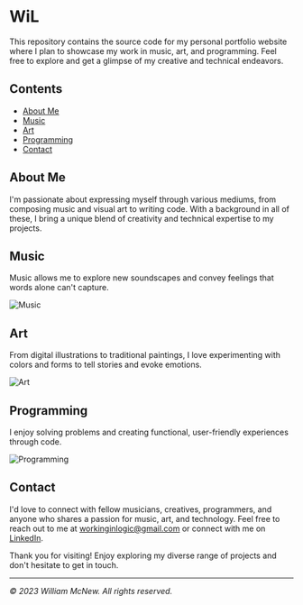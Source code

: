# WiL

This repository contains the source code for my personal portfolio website where I plan to showcase my work in music, art, and programming. Feel free to explore and get a glimpse of my creative and technical endeavors.

## Contents

- [About Me](#about-me)
- [Music](#music)
- [Art](#art)
- [Programming](#programming)
- [Contact](#contact)

## About Me

I'm passionate about expressing myself through various mediums, from composing music and visual art to writing code. With a background in all of these, I bring a unique blend of creativity and technical expertise to my projects.

## Music

Music allows me to explore new soundscapes and convey feelings that words alone can't capture.

![Music](music-screenshot.jpg)

## Art

From digital illustrations to traditional paintings, I love experimenting with colors and forms to tell stories and evoke emotions.

![Art](art-screenshot.jpg)

## Programming

I enjoy solving problems and creating functional, user-friendly experiences through code.

![Programming](programming-screenshot.jpg)

## Contact

I'd love to connect with fellow musicians, creatives, programmers, and anyone who shares a passion for music, art, and technology. Feel free to reach out to me at [workinginlogic@gmail.com](mailto:workinginlogic@gmail.com) or connect with me on [LinkedIn](https://www.linkedin.com/in/).

Thank you for visiting! Enjoy exploring my diverse range of projects and don't hesitate to get in touch.

---
*© 2023 William McNew. All rights reserved.*